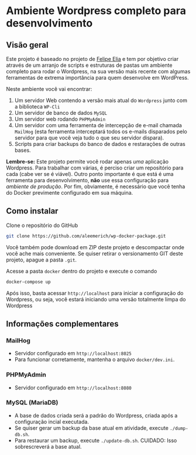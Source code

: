 # Ambiente Wordpress completo para desenvolvimento

## Visão geral

Este projeto é baseado no projeto de [Felipe Elia](https://github.com/felipeelia/docker-base-env) e tem por objetivo criar através de um arranjo de scripts e estruturas de pastas um ambiente completo para rodar o Wordpress, na sua versão mais recente com algumas ferramentas de extrema importância para quem desenvolve em WordPress.

Neste ambiente você vai encontrar:
1. Um servidor Web contendo a versão mais atual do `Wordpress` junto com a biblioteca `WP-Cli`
2. Um servidor de banco de dados `MySQL`
3. Um servidor web rodando `PHPMyAdmin`
4. Um servidor com uma ferramenta de intercepção de e-mail chamada `MailHog` (esta ferramenta interceptará todos os e-mails disparados pelo servidor para que você veja tudo o que seu servidor dispara).
5. Scripts para criar backups do banco de dados e restarações de outras bases.

**Lembre-se:** Este projeto permite você rodar apenas *uma* aplicação Wordpress. Para trabalhar com várias, é perciso criar um repositório para cada (cabe ver se é viável). Outro ponto importante é que está é uma ferramenta para desenvolvimento, **não** use essa configuração para *ambiente de produção*. Por fim, obviamente, é necessário que você tenha do Docker previmente configurado em sua máquina.

## Como instalar

Clone o repositório do GitHub
````sh
git clone https://github.com/aleemerich/wp-docker-package.git
````
Você também pode download em ZIP deste projeto e descompactar onde você ache mais conveniente. Se quiser retirar o versionamento GIT deste projeto, apague a pasta `.git`.

Acesse a pasta `docker` dentro do projeto e execute o comando
````sh
docker-compose up
````

Após isso, basta acessar `http://localhost` para iniciar a configuração do Wordpress, ou seja, você estará iniciando uma versão totalmente limpa do Wordpress

## Informações complementares

### MailHog
- Servidor configurado em `http://localhost:8025`
- Para funcionar corretamente, mantenha o arquivo `docker/dev.ini`.

### PHPMyAdmin
- Servidor configurado em `http://localhost:8080`

### MySQL (MariaDB)
- A base de dados criada será a padrão do Wordpress, criada após a configuração incial executada.
- Se quiser gerar um backup da base atual em atividade, execute `./dump-db.sh`. 
- Para restaurar um backup, execute `./update-db.sh`. CUIDADO: Isso sobrescreverá a base atual.
